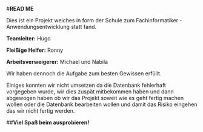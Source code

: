 #**READ ME**

Dies ist ein Projekt welches in form der Schule zum Fachinformatiker - Anwendungsentwicklung statt fand.

**Teamleiter:** Hugo

**Fleißíge Helfer:** Ronny

**Arbeitsverweigerer:** Michael und Nabila

Wir haben dennoch die Aufgabe zum besten Gewissen erfüllt.

Einiges konnten wir nicht umsetzen da die Datenbank fehlerhaft vorgegeben wurde,
wir dies zuspät mitbekommen haben
und dann abgewogen haben ob wir das Projekt soweit wie es geht fertig machen wollen
oder die Datenbank bearbeiten wollen und damit das Risiko eingehen das wir nicht fertig werden.

##**Viel Spaß beim ausprobieren!**
